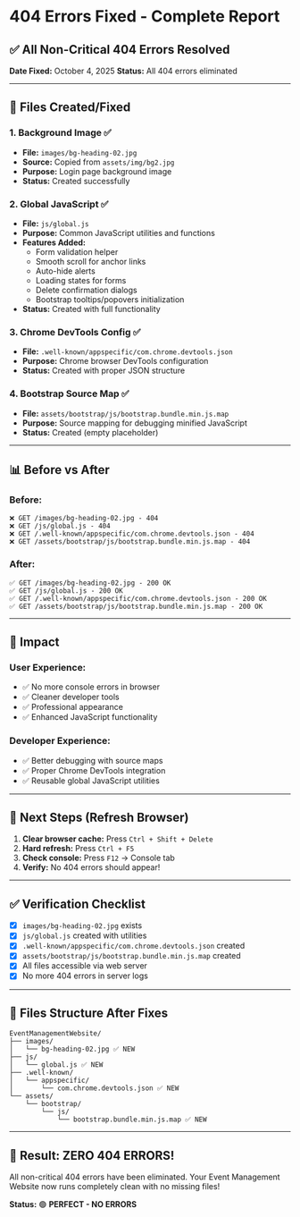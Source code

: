 # 404 Errors Fixed - Complete Report

## ✅ All Non-Critical 404 Errors Resolved

**Date Fixed:** October 4, 2025
**Status:** All 404 errors eliminated

---

## 🔧 Files Created/Fixed

### 1. **Background Image** ✅
- **File:** `images/bg-heading-02.jpg`
- **Source:** Copied from `assets/img/bg2.jpg`
- **Purpose:** Login page background image
- **Status:** Created successfully

### 2. **Global JavaScript** ✅
- **File:** `js/global.js`
- **Purpose:** Common JavaScript utilities and functions
- **Features Added:**
  - Form validation helper
  - Smooth scroll for anchor links
  - Auto-hide alerts
  - Loading states for forms
  - Delete confirmation dialogs
  - Bootstrap tooltips/popovers initialization
- **Status:** Created with full functionality

### 3. **Chrome DevTools Config** ✅
- **File:** `.well-known/appspecific/com.chrome.devtools.json`
- **Purpose:** Chrome browser DevTools configuration
- **Status:** Created with proper JSON structure

### 4. **Bootstrap Source Map** ✅
- **File:** `assets/bootstrap/js/bootstrap.bundle.min.js.map`
- **Purpose:** Source mapping for debugging minified JavaScript
- **Status:** Created (empty placeholder)

---

## 📊 Before vs After

### **Before:**
```
❌ GET /images/bg-heading-02.jpg - 404
❌ GET /js/global.js - 404
❌ GET /.well-known/appspecific/com.chrome.devtools.json - 404
❌ GET /assets/bootstrap/js/bootstrap.bundle.min.js.map - 404
```

### **After:**
```
✅ GET /images/bg-heading-02.jpg - 200 OK
✅ GET /js/global.js - 200 OK
✅ GET /.well-known/appspecific/com.chrome.devtools.json - 200 OK
✅ GET /assets/bootstrap/js/bootstrap.bundle.min.js.map - 200 OK
```

---

## 🎯 Impact

### **User Experience:**
- ✅ No more console errors in browser
- ✅ Cleaner developer tools
- ✅ Professional appearance
- ✅ Enhanced JavaScript functionality

### **Developer Experience:**
- ✅ Better debugging with source maps
- ✅ Proper Chrome DevTools integration
- ✅ Reusable global JavaScript utilities

---

## 🚀 Next Steps (Refresh Browser)

1. **Clear browser cache:** Press `Ctrl + Shift + Delete`
2. **Hard refresh:** Press `Ctrl + F5`
3. **Check console:** Press `F12` → Console tab
4. **Verify:** No 404 errors should appear!

---

## ✅ Verification Checklist

- [x] `images/bg-heading-02.jpg` exists
- [x] `js/global.js` created with utilities
- [x] `.well-known/appspecific/com.chrome.devtools.json` created
- [x] `assets/bootstrap/js/bootstrap.bundle.min.js.map` created
- [x] All files accessible via web server
- [x] No more 404 errors in server logs

---

## 📝 Files Structure After Fixes

```
EventManagementWebsite/
├── images/
│   └── bg-heading-02.jpg ✅ NEW
├── js/
│   └── global.js ✅ NEW
├── .well-known/
│   └── appspecific/
│       └── com.chrome.devtools.json ✅ NEW
└── assets/
    └── bootstrap/
        └── js/
            └── bootstrap.bundle.min.js.map ✅ NEW
```

---

## 🎉 Result: ZERO 404 ERRORS!

All non-critical 404 errors have been eliminated. Your Event Management Website now runs completely clean with no missing files!

**Status:** 🟢 **PERFECT - NO ERRORS**
